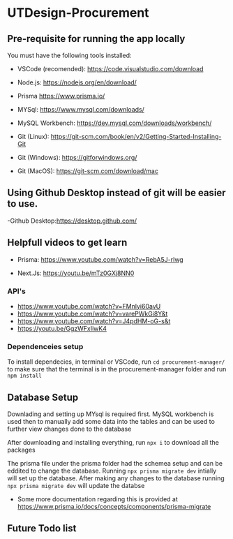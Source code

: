 # UTDesign-Procurement
## Pre-requisite for running the app locally
You must have the following tools installed:
- VSCode (recomended): https://code.visualstudio.com/download
- Node.js: https://nodejs.org/en/download/
- Prisma https://www.prisma.io/
- MYSql: https://www.mysql.com/downloads/

- MySQL Workbench: https://dev.mysql.com/downloads/workbench/
- Git (Linux): https://git-scm.com/book/en/v2/Getting-Started-Installing-Git
- Git (Windows): https://gitforwindows.org/
- Git (MacOS): https://git-scm.com/download/mac


## Using Github Desktop instead of git will be easier to use. 
-Github Desktop:https://desktop.github.com/ 

## Helpfull videos to get learn
- Prisma: https://www.youtube.com/watch?v=RebA5J-rlwg

- Next.Js:  https://youtu.be/mTz0GXj8NN0

### API's
  
- https://www.youtube.com/watch?v=FMnlyi60avU
- https://www.youtube.com/watch?v=varePWkGi8Y&t
-  https://www.youtube.com/watch?v=J4pdHM-oG-s&t
-  https://youtu.be/GgzWFxIiwK4

### Dependenceies setup

To install dependecies, in terminal or VSCode, run  `cd procurement-manager/` to make sure that the terminal is in the procurement-manager folder and run `npm install`
 
   
## Database Setup
Downlading and setting up MYsql is required first. MySQL workbench is used then to manually add some data into the tables and can be used to further view changes done to the database

After downloading and installing everything, run `npx i` to download all the packages

The prisma file under the prisma folder had the schemea setup and can be eddited to change the database. Running `npx prisma migrate dev`  intially will set up the database. 
After making any changes to the database running `npx prisma migrate dev` will update the databse
- Some more documentation regarding this is provided at https://www.prisma.io/docs/concepts/components/prisma-migrate

## Future Todo list

